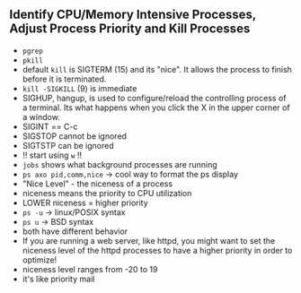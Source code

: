 ## Identify CPU/Memory Intensive Processes, Adjust Process Priority and Kill Processes
- `pgrep`
- `pkill`
- default `kill` is SIGTERM (15) and its "nice". It allows the process to finish before it is terminated.
- `kill -SIGKILL` (9) is immediate
- SIGHUP, hangup, is used to configure/reload the controlling process of a terminal. Its what happens when you click the X in the upper corner of a window.
- SIGINT == C-c
- SIGSTOP cannot be ignored
- SIGTSTP can be ignored
- !! start using `w` !!
- `jobs` shows what background processes are running
- `ps axo pid,comm,nice` -> cool way to format the ps display
- "Nice Level" - the niceness of a process
- niceness means the priority to CPU utilization
- LOWER niceness = higher priority
- `ps -u` -> linux/POSIX syntax
- `ps u`  -> BSD syntax
- both have different behavior
- If you are running a web server, like httpd, you might want to set the niceness level of the httpd processes to have a higher priority in order to optimize!
- niceness level ranges from -20 to 19
- it's like priority mail
